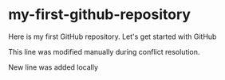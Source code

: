 # my-first-github-repository
Here is my first GitHub repository. Let's get started with GitHub

This line was modified manually during conflict resolution.

New line was added locally